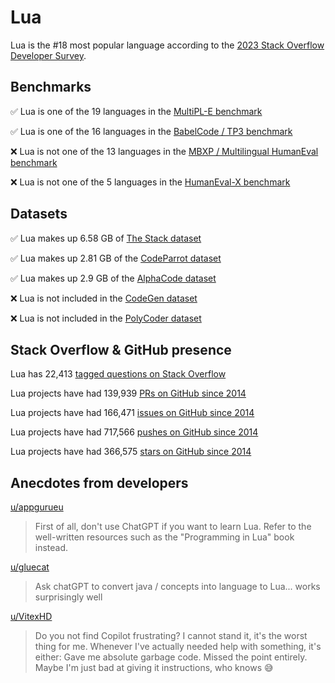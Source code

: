 # Lua

Lua is the #18 most popular language according to the [2023 Stack Overflow Developer Survey](https://survey.stackoverflow.co/2023/#section-most-popular-technologies-programming-scripting-and-markup-languages).

## Benchmarks

✅ Lua is one of the 19 languages in the [MultiPL-E benchmark](https://blog.continue.dev/an-introduction-to-code-llm-benchmarks-for-software-engineers/#:~:text=couple%20notable%20mentions-,4.%20MultiPL%2DE,-Creator%3A%20Northeastern)

✅ Lua is one of the 16 languages in the [BabelCode / TP3 benchmark](https://blog.continue.dev/an-introduction-to-code-llm-benchmarks-for-software-engineers/#:~:text=amazon%2Dscience/mxeval-,12.%20BabelCode%20/%20TP3,-Creator%3A%20Google)

❌ Lua is not one of the 13 languages in the [MBXP / Multilingual HumanEval benchmark](https://blog.continue.dev/an-introduction-to-code-llm-benchmarks-for-software-engineers/#:~:text=11.%20MBXP%20/%20Multilingual%20HumanEval)

❌ Lua is not one of the 5 languages in the [HumanEval-X benchmark](https://blog.continue.dev/an-introduction-to-code-llm-benchmarks-for-software-engineers/#:~:text=Some%20multilingual%C2%A0benchmarks-,10.%20HumanEval%2DX,-Creator%3A%20Tsinghua)

## Datasets

✅ Lua makes up 6.58 GB of [The Stack dataset](https://arxiv.org/abs/2211.15533)

✅ Lua makes up 2.81 GB of the [CodeParrot dataset](https://huggingface.co/datasets/codeparrot/github-code)

✅ Lua makes up 2.9 GB of the [AlphaCode dataset](https://arxiv.org/abs/2203.07814)

❌ Lua is not included in the [CodeGen dataset](https://arxiv.org/abs/2203.13474)

❌ Lua is not included in the [PolyCoder dataset](https://arxiv.org/abs/2202.13169)

## Stack Overflow & GitHub presence

Lua has 22,413 [tagged questions on Stack Overflow](https://stackoverflow.com/tags)

Lua projects have had 139,939 [PRs on GitHub since 2014](https://madnight.github.io/githut/#/pull_requests/2023/3)

Lua projects have had 166,471 [issues on GitHub since 2014](https://madnight.github.io/githut/#/issues/2023/3)

Lua projects have had 717,566 [pushes on GitHub since 2014](https://madnight.github.io/githut/#/pushes/2023/3)

Lua projects have had 366,575 [stars on GitHub since 2014](https://madnight.github.io/githut/#/stars/2023/3)

## Anecdotes from developers

[u/appgurueu](https://www.reddit.com/r/lua/comments/11dkwdl/comment/jacqn3z/?utm_source=share&utm_medium=web2x&context=3)
> First of all, don't use ChatGPT if you want to learn Lua. Refer to the well-written resources such as the "Programming in Lua" book instead.

[u/gluecat](https://www.reddit.com/r/lua/comments/12wj39f/comment/jhhg8qi/?utm_source=share&utm_medium=web2x&context=3)
> Ask chatGPT to convert java / concepts into language to Lua... works surprisingly well

[u/VitexHD](https://www.reddit.com/r/lua/comments/13tfqs2/comment/jlytud8/)
> Do you not find Copilot frustrating? I cannot stand it, it's the worst thing for me. Whenever I've actually needed help with something, it's either: Gave me absolute garbage code. Missed the point entirely. Maybe I'm just bad at giving it instructions, who knows 😅